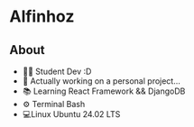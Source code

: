 # Alfinhoz

## About
- 👨‍💻 Student Dev :D
- 🚀 Actually working on a personal project...
- 📚 Learning React Framework && DjangoDB
- ⚙ Terminal Bash
- 💻Linux Ubuntu 24.02 LTS
